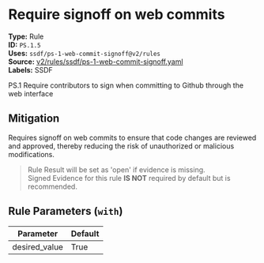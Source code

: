 # Require signoff on web commits  
**Type:** Rule  
**ID:** `PS.1.5`  
**Uses:** `ssdf/ps-1-web-commit-signoff@v2/rules`  
**Source:** [v2/rules/ssdf/ps-1-web-commit-signoff.yaml](https://github.com/scribe-public/sample-policies/v2/rules/ssdf/ps-1-web-commit-signoff.yaml)  
**Labels:** SSDF  

PS.1 Require contributors to sign when committing to Github through the web interface


## Mitigation  
Requires signoff on web commits to ensure that code changes are reviewed and approved, thereby reducing the risk of unauthorized or malicious modifications.


> Rule Result will be set as 'open' if evidence is missing.  
> Signed Evidence for this rule **IS NOT** required by default but is recommended.  

## Rule Parameters (`with`)  
| Parameter | Default |
|-----------|---------|
| desired_value | True |
